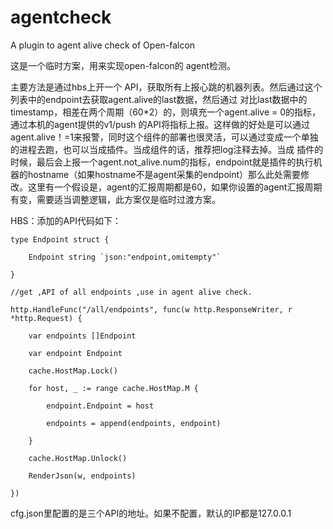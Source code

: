 # agentcheck

A plugin to agent alive check of Open-falcon 

这是一个临时方案，用来实现open-falcon的 agent检测。

主要方法是通过hbs上开一个 API，获取所有上报心跳的机器列表。然后通过这个列表中的endpoint去获取agent.alive的last数据，然后通过
对比last数据中的timestamp，相差在两个周期（60*2）的，则填充一个agent.alive = 0的指标，通过本机的agent提供的v1/push 的API将指标上报。这样做的好处是可以通过agent.alive！=1来报警，同时这个组件的部署也很灵活，可以通过变成一个单独的进程去跑，也可以当成插件。当成组件的话，推荐把log注释去掉。当成
插件的时候，最后会上报一个agent.not_alive.num的指标，endpoint就是插件的执行机器的hostname（如果hostname不是agent采集的endpoint）那么此处需要修改。这里有一个假设是，agent的汇报周期都是60，如果你设置的agent汇报周期有变，需要适当调整逻辑，此方案仅是临时过渡方案。

HBS：添加的API代码如下：

	
	type Endpoint struct {
		
		Endpoint string `json:"endpoint,omitempty"`
		
	}

	//get ,API of all endpoints ,use in agent alive check.

	http.HandleFunc("/all/endpoints", func(w http.ResponseWriter, r *http.Request) {
		
		var endpoints []Endpoint
		
		var endpoint Endpoint
		
		cache.HostMap.Lock()
		
		for host, _ := range cache.HostMap.M {
		
			endpoint.Endpoint = host
			
			endpoints = append(endpoints, endpoint)
			
		}
		
		cache.HostMap.Unlock()
	
		RenderJson(w, endpoints)
		
	})
	
	
cfg.json里配置的是三个API的地址。如果不配置，默认的IP都是127.0.0.1
